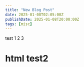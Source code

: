 ```yaml
---
title: "New Blog Post"
date: 2025-01-08T02:05:00Z
publishDate: 2025-01-08T20:00:00Z
tags: [misc]
---
```


test 1 2 3 <br>

<h1> html test2</h1>